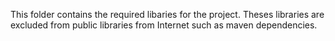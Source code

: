 This folder contains the required libaries for the project. Theses libraries are excluded from public libraries from Internet such as maven dependencies.


